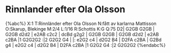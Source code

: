# Rinnlander efter Ola Olsson

{%abc%}
X:1
T:Rinnländer efter Ola Olsson
N:fått av karlarna Mattisson
O:Skarup, Blekinge
M:2/4
L:1/16
R:Schottis
K:G
Q:75
D2| G2GB G2GB | G2GB d2d2 | e2AB c2c2 | dcBd g2g2 | G2GB G2GB | G2GB d2d2 | e2AB c2BA |1 G2G2G2 :|2 G2G2 G4 |
|: e2G2 c4 | d2G2 B4 | D2FA c2BA | G2Bd g4 | e2G2 c4 | d2G2 B4 | D2FA c2BA |1 G2G2 G4 :|2 G2G2G2
{%endabc%}
